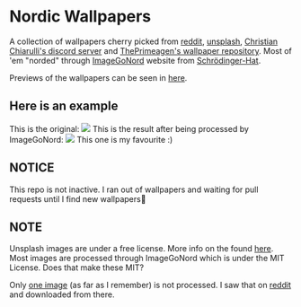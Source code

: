 # Nordic Wallpapers
A collection of wallpapers cherry picked from [reddit](https://reddit.com/r/ImageGoNord), [unsplash](https://unsplash.com/t/wallpapers),
[Christian Chiarulli's discord server](https://discord.gg/Xb9B4Ny) and
[ThePrimeagen's wallpaper repository](https://github.com/ThePrimeagen/anime).
Most of 'em "norded" through
[ImageGoNord](https://ign.schrodinger-hat.it "ImageGoNord") website from
[Schrödinger-Hat](https://github.com/Schrodinger-Hat).

Previews of the wallpapers can be seen in [here](/wallpaper-preview.md).

## Here is an example
This is the original:
![](https://images.unsplash.com/photo-1500338427510-5deb175987d2?ixid=MnwxMjA3fDB8MHxwaG90by1wYWdlfHx8fGVufDB8fHx8&ixlib=rb-1.2.1&auto=format&fit=crop&w=1954&q=80)
This is the result after being processed by ImageGoNord:
![](wallpapers/ign_unsplash4.png)
This one is my favourite :)

## NOTICE
This repo is not inactive. I ran out of wallpapers and waiting for pull requests until I find new wallpapers😬 

## NOTE
Unsplash images are under a free license. More info on the found [here](https://unsplash.com/license). Most images are processed through ImageGoNord which is under the
MIT License. Does that make these MIT?

Only [one image](wallpapers/waves.jpg) (as far as I remember) is not processed. I saw that on [reddit](https://www.reddit.com/r/unixporn/comments/lq769l/bspwm_minimal_nord/) and downloaded from there.
